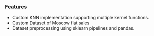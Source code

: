 ### Features

- Custom KNN implementation supporting multiple kernel functions.
- Custom Dataset of Moscow flat sales
- Dataset preprocessing using sklearn pipelines and pandas.